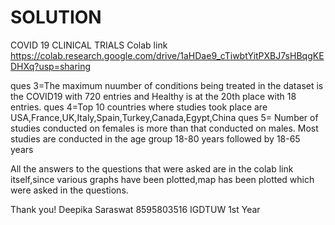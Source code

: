 # SOLUTION
COVID 19 CLINICAL TRIALS
Colab link 
https://colab.research.google.com/drive/1aHDae9_cTiwbtYitPXBJ7sHBqgKEDHXq?usp=sharing

ques 3=The maximum nuumber of conditions being treated in the dataset is the COVID19 with 720 entries and Healthy is at the 20th place with 18 entries.
ques 4=Top 10 countries where studies took place are USA,France,UK,Italy,Spain,Turkey,Canada,Egypt,China
ques 5= Number of studies conducted on females is more than that conducted on males.
        Most studies are conducted in the age group 18-80 years followed by 18-65 years


All the answers to the questions that were asked are in the colab link itself,since various graphs have been plotted,map has been plotted which were asked in the questions.


Thank you!
Deepika Saraswat 
8595803516
IGDTUW
1st Year

